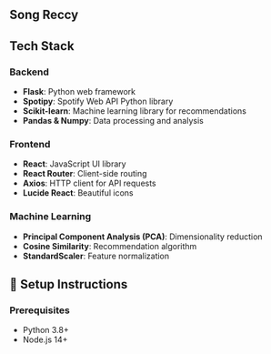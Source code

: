 ## Song Reccy

## Tech Stack 

### Backend
- **Flask**: Python web framework
- **Spotipy**: Spotify Web API Python library
- **Scikit-learn**: Machine learning library for recommendations
- **Pandas & Numpy**: Data processing and analysis

### Frontend
- **React**: JavaScript UI library
- **React Router**: Client-side routing
- **Axios**: HTTP client for API requests
- **Lucide React**: Beautiful icons

### Machine Learning
- **Principal Component Analysis (PCA)**: Dimensionality reduction
- **Cosine Similarity**: Recommendation algorithm
- **StandardScaler**: Feature normalization

## 🔧 Setup Instructions

### Prerequisites
- Python 3.8+
- Node.js 14+


